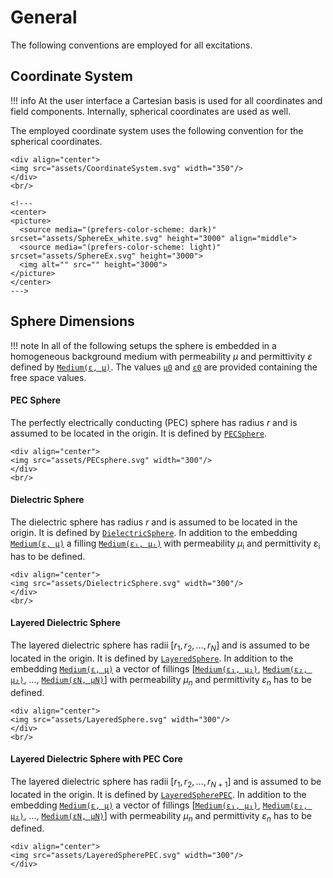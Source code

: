 
# General

The following conventions are employed for all excitations.

## Coordinate System

!!! info
    At the user interface a Cartesian basis is used for all coordinates and field components. Internally, spherical coordinates are used as well.

The employed coordinate system uses the following convention for the spherical coordinates.

```@raw html
<div align="center">
<img src="assets/CoordinateSystem.svg" width="350"/>
</div>
<br/>
```

```@raw html
<!---
<center>
<picture>
  <source media="(prefers-color-scheme: dark)" srcset="assets/SphereEx_white.svg" height="3000" align="middle">
  <source media="(prefers-color-scheme: light)" srcset="assets/SphereEx.svg" height="3000">
  <img alt="" src="" height="3000">
</picture>
</center>
--->
```

## Sphere Dimensions

!!! note
    In all of the following setups the sphere is embedded in a homogeneous background medium with permeability $\mu$ and permittivity $\varepsilon$ defined by [`Medium(ε, μ)`](@ref). The values [`μ0`](@ref) and [`ε0`](@ref)  are provided containing the free space values.


#### PEC Sphere

The perfectly electrically conducting (PEC) sphere has radius $r$ and is assumed to be located in the origin. It is defined by [`PECSphere`](@ref).
```@raw html
<div align="center">
<img src="assets/PECsphere.svg" width="300"/>
</div>
<br/>
```


#### Dielectric Sphere

The dielectric sphere has radius $r$ and is assumed to be located in the origin. It is defined by [`DielectricSphere`](@ref). In addition to the embedding [`Medium(ε, μ)`](@ref) a filling [`Medium(εᵢ, μᵢ)`](@ref) with permeability $\mu_\mathrm{i}$ and permittivity $\varepsilon_\mathrm{i}$ has to be defined. 
```@raw html
<div align="center">
<img src="assets/DielectricSphere.svg" width="300"/>
</div>
<br/>
```


#### Layered Dielectric Sphere

The layered dielectric sphere has radii $[r_1, r_2, \dots, r_N]$ and is assumed to be located in the origin. It is defined by [`LayeredSphere`](@ref). In addition to the embedding [`Medium(ε, μ)`](@ref) a vector of fillings [[`Medium(ε₁, μ₁)`](@ref), [`Medium(ε₂, μ₂)`](@ref), ..., [`Medium(εN, μN)`](@ref)] with permeability $\mu_n$ and permittivity $\varepsilon_n$ has to be defined.
```@raw html
<div align="center">
<img src="assets/LayeredSphere.svg" width="300"/>
</div>
<br/>
```


#### Layered Dielectric Sphere with PEC Core

The layered dielectric sphere has radii $[r_1, r_2, \dots, r_{N+1}]$ and is assumed to be located in the origin. It is defined by [`LayeredSpherePEC`](@ref). In addition to the embedding [`Medium(ε, μ)`](@ref) a vector of fillings [[`Medium(ε₁, μ₁)`](@ref), [`Medium(ε₂, μ₂)`](@ref), ..., [`Medium(εN, μN)`](@ref)] with permeability $\mu_n$ and permittivity $\varepsilon_n$ has to be defined.
```@raw html
<div align="center">
<img src="assets/LayeredSpherePEC.svg" width="300"/>
</div>
```